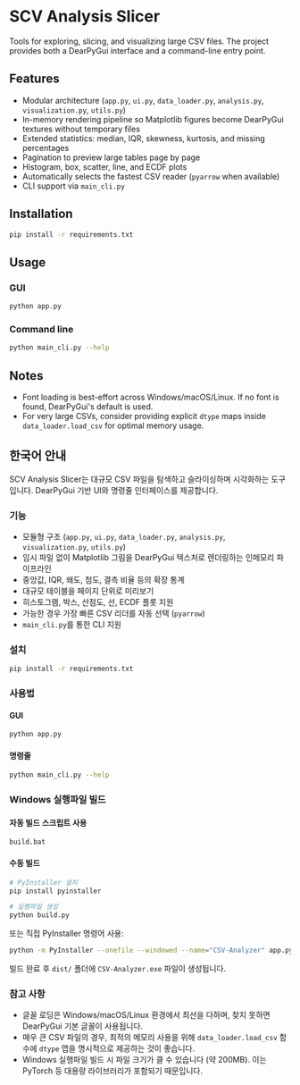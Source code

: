 # SCV Analysis Slicer

Tools for exploring, slicing, and visualizing large CSV files.  The project
provides both a DearPyGui interface and a command-line entry point.

## Features

- Modular architecture (`app.py`, `ui.py`, `data_loader.py`, `analysis.py`,
  `visualization.py`, `utils.py`)
- In-memory rendering pipeline so Matplotlib figures become DearPyGui textures
  without temporary files
- Extended statistics: median, IQR, skewness, kurtosis, and missing percentages
- Pagination to preview large tables page by page
- Histogram, box, scatter, line, and ECDF plots
- Automatically selects the fastest CSV reader (`pyarrow` when available)
- CLI support via `main_cli.py`

## Installation

```bash
pip install -r requirements.txt
```

## Usage

### GUI

```bash
python app.py
```

### Command line

```bash
python main_cli.py --help
```

## Notes

- Font loading is best-effort across Windows/macOS/Linux. If no font is
  found, DearPyGui's default is used.
- For very large CSVs, consider providing explicit `dtype` maps inside
  `data_loader.load_csv` for optimal memory usage.

## 한국어 안내

SCV Analysis Slicer는 대규모 CSV 파일을 탐색하고 슬라이싱하며 시각화하는 도구입니다. DearPyGui 기반 UI와 명령줄 인터페이스를 제공합니다.

### 기능

- 모듈형 구조 (`app.py`, `ui.py`, `data_loader.py`, `analysis.py`, `visualization.py`, `utils.py`)
- 임시 파일 없이 Matplotlib 그림을 DearPyGui 텍스처로 렌더링하는 인메모리 파이프라인
- 중앙값, IQR, 왜도, 첨도, 결측 비율 등의 확장 통계
- 대규모 테이블을 페이지 단위로 미리보기
- 히스토그램, 박스, 산점도, 선, ECDF 플롯 지원
- 가능한 경우 가장 빠른 CSV 리더를 자동 선택 (`pyarrow`)
- `main_cli.py`를 통한 CLI 지원

### 설치

```bash
pip install -r requirements.txt
```

### 사용법

#### GUI

```bash
python app.py
```

#### 명령줄

```bash
python main_cli.py --help
```

### Windows 실행파일 빌드

#### 자동 빌드 스크립트 사용

```batch
build.bat
```

#### 수동 빌드

```bash
# PyInstaller 설치
pip install pyinstaller

# 실행파일 생성
python build.py
```

또는 직접 PyInstaller 명령어 사용:

```bash
python -m PyInstaller --onefile --windowed --name="CSV-Analyzer" app.py
```

빌드 완료 후 `dist/` 폴더에 `CSV-Analyzer.exe` 파일이 생성됩니다.

### 참고 사항

- 글꼴 로딩은 Windows/macOS/Linux 환경에서 최선을 다하며, 찾지 못하면 DearPyGui 기본 글꼴이 사용됩니다.
- 매우 큰 CSV 파일의 경우, 최적의 메모리 사용을 위해 `data_loader.load_csv` 함수에 `dtype` 맵을 명시적으로 제공하는 것이 좋습니다.
- Windows 실행파일 빌드 시 파일 크기가 클 수 있습니다 (약 200MB). 이는 PyTorch 등 대용량 라이브러리가 포함되기 때문입니다.

